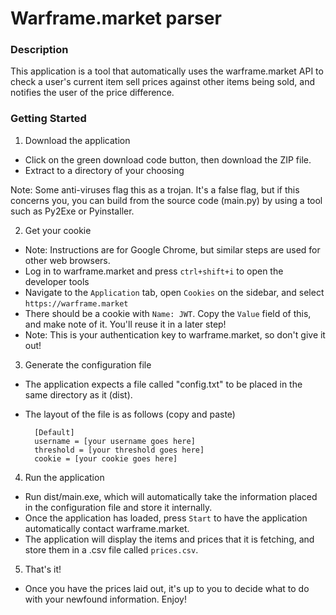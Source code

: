 # Warframe.market parser

### Description
This application is a tool that automatically uses the warframe.market API to check a user's current item sell prices against other items being sold, and notifies the user of the price difference.


### Getting Started

1. Download the application
- Click on the green download code button, then download the ZIP file. 
- Extract to a directory of your choosing

Note: Some anti-viruses flag this as a trojan. It's a false flag, but if this concerns you, you can build from the source code (main.py) by using a tool such as Py2Exe or Pyinstaller.

2. Get your cookie
- Note: Instructions are for Google Chrome, but similar steps are used for other web browsers.
- Log in to warframe.market and press `ctrl+shift+i` to open the developer tools
- Navigate to the `Application` tab, open `Cookies` on the sidebar, and select `https://warframe.market`
- There should be a cookie with `Name: JWT`. Copy the `Value` field of this, and make note of it. You'll reuse it in a later step!
- Note: This is your authentication key to warframe.market, so don't give it out!
3. Generate the configuration file
- The application expects a file called "config.txt" to be placed in the same directory as it (dist).
- The layout of the file is as follows (copy and paste)

        [Default]
        username = [your username goes here]
        threshold = [your threshold goes here]
        cookie = [your cookie goes here]

4. Run the application
- Run dist/main.exe, which will automatically take the information placed in the configuration file and store it internally.
- Once the application has loaded, press `Start` to have the application automatically contact warframe.market.
- The application will display the items and prices that it is fetching, and store them in a .csv file called `prices.csv`.

5. That's it!
- Once you have the prices laid out, it's up to you to decide what to do with your newfound information. Enjoy!
